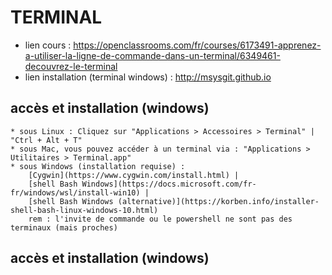 # TERMINAL

* lien cours : https://openclassrooms.com/fr/courses/6173491-apprenez-a-utiliser-la-ligne-de-commande-dans-un-terminal/6349461-decouvrez-le-terminal
* lien installation (terminal windows) : http://msysgit.github.io

## accès et installation (windows)
    * sous Linux : Cliquez sur "Applications > Accessoires > Terminal" | "Ctrl + Alt + T"
    * sous Mac, vous pouvez accéder à un terminal via : "Applications > Utilitaires > Terminal.app"
    * sous Windows (installation requise) :
        [Cygwin](https://www.cygwin.com/install.html) |
        [shell Bash Windows](https://docs.microsoft.com/fr-fr/windows/wsl/install-win10) |
        [shell Bash Windows (alternative)](https://korben.info/installer-shell-bash-linux-windows-10.html)
        rem : l'invite de commande ou le powershell ne sont pas des terminaux (mais proches)

## accès et installation (windows)
